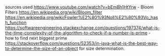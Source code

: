 sources used
    https://www.youtube.com/watch?v=bEmBh1HtYrw - Bloom Filters
    https://en.wikipedia.org/wiki/Bloom_filter
    https://en.wikipedia.org/wiki/Fowler%E2%80%93Noll%E2%80%93Vo_hash_function
    https://softwareengineering.stackexchange.com/questions/197374/what-is-the-time-complexity-of-the-algorithm-to-check-if-a-number-is-prime - how to find next biggest prime
    https://stackoverflow.com/questions/52353/in-java-what-is-the-best-way-to-determine-the-size-of-an-object for size determination.
